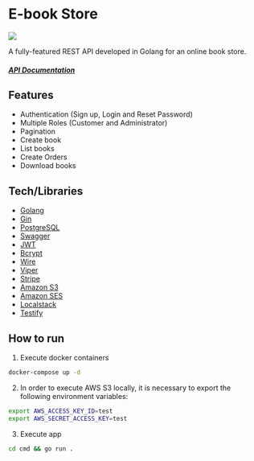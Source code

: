 # E-book Store
![](https://img.shields.io/badge/coverage-95%25-brightgreen)

A fully-featured REST API developed in Golang for an online book store.

##### [API Documentation](https://ebook-store2.herokuapp.com/swagger/index.html)

## Features
* Authentication (Sign up, Login and Reset Password)
* Multiple Roles (Customer and Administrator)
* Pagination
* Create book
* List books
* Create Orders
* Download books

## Tech/Libraries

* [Golang](https://golang.org/)
* [Gin](https://github.com/gin-gonic/gin)
* [PostgreSQL](https://www.postgresql.org/)
* [Swagger](https://www.openapis.org/)
* [JWT](https://jwt.io/)
* [Bcrypt](https://en.wikipedia.org/wiki/Bcrypt)
* [Wire](https://github.com/google/wire)
* [Viper](https://github.com/spf13/viper)
* [Stripe](https://stripe.com/)
* [Amazon S3](https://aws.amazon.com/s3/?nc1=h_ls)
* [Amazon SES](https://aws.amazon.com/ses/?nc1=h_ls)
* [Localstack](https://localstack.cloud/)
* [Testify](https://github.com/stretchr/testify)

## How to run
1. Execute docker containers
```bash
docker-compose up -d
```
2. In order to execute AWS S3 locally, it is necessary to export the following environment variables:
```bash
export AWS_ACCESS_KEY_ID=test
export AWS_SECRET_ACCESS_KEY=test
```
3. Execute app
```bash
cd cmd && go run .
```